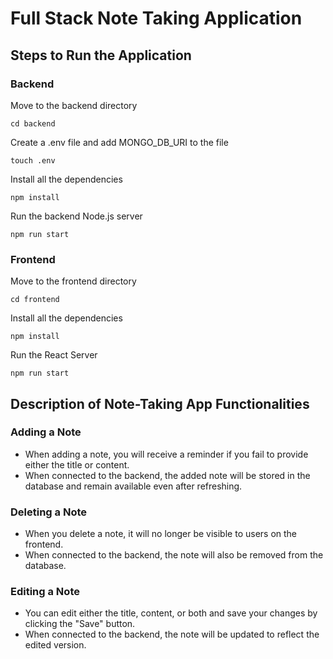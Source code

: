# Full Stack Note Taking Application

## Steps to Run the Application

### Backend
Move to the backend directory
```
cd backend
```
Create a .env file and add MONGO_DB_URI to the file
```
touch .env
```
Install all the dependencies
```
npm install
```
Run the backend Node.js server
```
npm run start
```

### Frontend
Move to the frontend directory
```
cd frontend
```
Install all the dependencies
```
npm install
```
Run the React Server
```
npm run start
```



## Description of Note-Taking App Functionalities

### Adding a Note
- When adding a note, you will receive a reminder if you fail to provide either the title or content.
- When connected to the backend, the added note will be stored in the database and remain available even after refreshing.

### Deleting a Note
- When you delete a note, it will no longer be visible to users on the frontend.
- When connected to the backend, the note will also be removed from the database.

### Editing a Note
- You can edit either the title, content, or both and save your changes by clicking the "Save" button.
- When connected to the backend, the note will be updated to reflect the edited version.


